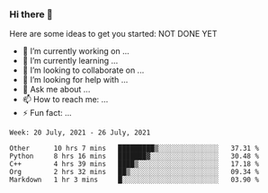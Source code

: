 ### Hi there 👋


Here are some ideas to get you started:
NOT DONE YET
- 🔭 I’m currently working on ...
- 🌱 I’m currently learning ...
- 👯 I’m looking to collaborate on ...
- 🤔 I’m looking for help with ...
- 💬 Ask me about ...
- 📫 How to reach me: ...
- ⚡ Fun fact: ...

<!--START_SECTION:waka-->
```text
Week: 20 July, 2021 - 26 July, 2021

Other      10 hrs 7 mins   █████████▒░░░░░░░░░░░░░░░   37.31 % 
Python     8 hrs 16 mins   ███████▓░░░░░░░░░░░░░░░░░   30.48 % 
C++        4 hrs 39 mins   ████▒░░░░░░░░░░░░░░░░░░░░   17.18 % 
Org        2 hrs 32 mins   ██▒░░░░░░░░░░░░░░░░░░░░░░   09.34 % 
Markdown   1 hr 3 mins     █░░░░░░░░░░░░░░░░░░░░░░░░   03.90 % 
```
<!--END_SECTION:waka-->
